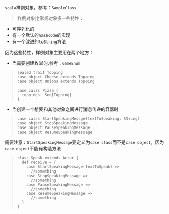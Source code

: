 `scala`样例对象。参考：`SampleClass`
> 样例对象比常规对象多一些特性：

 - 可序列化的
 - 有一个默认的`hashcode`的实现
 - 有一个改进的`toString`方法

因为这些特性，样例对象主要用在两个地方：

 - 当需要创建枚举时.参考：`GameEnum`
> ```
> sealed trait Topping
> case object Cheese extends Topping
> case object Onions extends Topping
> 
> case calss Pizza {
>   toppings: Seq[Topping]
> }
> 
> ```
>
> 
 - 当创建一个想要和其他对象之间进行消息传递的容器时
> ```
> case calss StartSpeakingMessge(textToSpeaking: String)
> case object StopSpeakingMessage
> case object PauseSpeakingMessage
> case object ResumeSpeakingMessage
> ```
需要注意：`StartSpeakingMessage`要定义为`case class`而不是`case object`，因为`case object`不能有构造方法

> ```
> class Speak extends Actor {
>   def receive = {
>     case StartSpeakingMessage(textToSpeak) => 
>       //something
>     case StopSpeakingMessage =>
>       //something
>     case PauseSpeakingMessage =>
>       //something
>     case ResumeSpeakingMessage =>
>       //something
>   }
> }
> ```